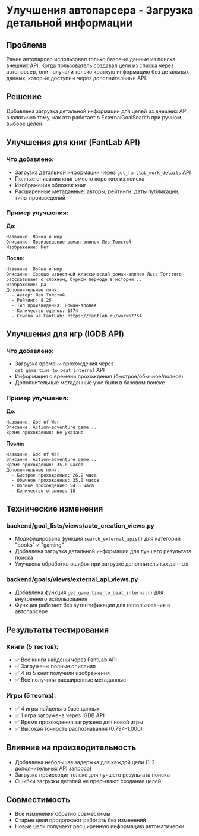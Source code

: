 # Улучшения автопарсера - Загрузка детальной информации

## Проблема

Ранее автопарсер использовал только базовые данные из поиска внешних API. Когда пользователь создавал цели из списка через автопарсер, они получали только краткую информацию без детальных данных, которые доступны через дополнительные API.

## Решение

Добавлена загрузка детальной информации для целей из внешних API, аналогично тому, как это работает в ExternalGoalSearch при ручном выборе целей.

## Улучшения для книг (FantLab API)

### Что добавлено:

-   Загрузка детальной информации через `get_fantlab_work_details` API
-   Полные описания книг вместо коротких из поиска
-   Изображения обложек книг
-   Расширенные метаданные: авторы, рейтинги, даты публикации, типы произведений

### Пример улучшения:

**До:**

```
Название: Война и мир
Описание: Произведение роман-эпопея Лев Толстой
Изображение: Нет
```

**После:**

```
Название: Война и мир
Описание: Хорошо известный классический роман-эпопея Льва Толстого рассказывает о сложном, бурном периоде в истории...
Изображение: Да
Дополнительные поля:
  - Автор: Лев Толстой
  - Рейтинг: 8.25
  - Тип произведения: Роман-эпопея
  - Количество оценок: 1474
  - Ссылка на FantLab: https://fantlab.ru/work67754
```

## Улучшения для игр (IGDB API)

### Что добавлено:

-   Загрузка времени прохождения через `get_game_time_to_beat_internal` API
-   Информация о времени прохождения (быстрое/обычное/полное)
-   Дополнительные метаданные уже были в базовом поиске

### Пример улучшения:

**До:**

```
Название: God of War
Описание: Action-adventure game...
Время прохождения: Не указано
```

**После:**

```
Название: God of War
Описание: Action-adventure game...
Время прохождения: 35.0 часов
Дополнительные поля:
  - Быстрое прохождение: 26.2 часа
  - Обычное прохождение: 35.0 часов
  - Полное прохождение: 54.3 часа
  - Количество отзывов: 18
```

## Технические изменения

### backend/goal_lists/views/auto_creation_views.py

-   Модифицирована функция `search_external_apis()` для категорий "books" и "gaming"
-   Добавлена загрузка детальной информации для лучшего результата поиска
-   Улучшена обработка ошибок при загрузке дополнительных данных

### backend/goals/views/external_api_views.py

-   Добавлена функция `get_game_time_to_beat_internal()` для внутреннего использования
-   Функция работает без аутентификации для использования в автопарсере

## Результаты тестирования

### Книги (5 тестов):

-   ✅ Все книги найдены через FantLab API
-   ✅ Загружены полные описания
-   ✅ 4 из 5 книг получили изображения
-   ✅ Все получили расширенные метаданные

### Игры (5 тестов):

-   ✅ 4 игры найдены в базе данных
-   ✅ 1 игра загружена через IGDB API
-   ✅ Время прохождения загружено для новой игры
-   ✅ Высокая точность распознавания (0.794-1.000)

## Влияние на производительность

-   Добавлена небольшая задержка для каждой цели (1-2 дополнительных API запроса)
-   Загрузка происходит только для лучшего результата поиска
-   Ошибки загрузки деталей не прерывают создание целей

## Совместимость

-   Все изменения обратно совместимы
-   Старые цели продолжают работать без изменений
-   Новые цели получают расширенную информацию автоматически
